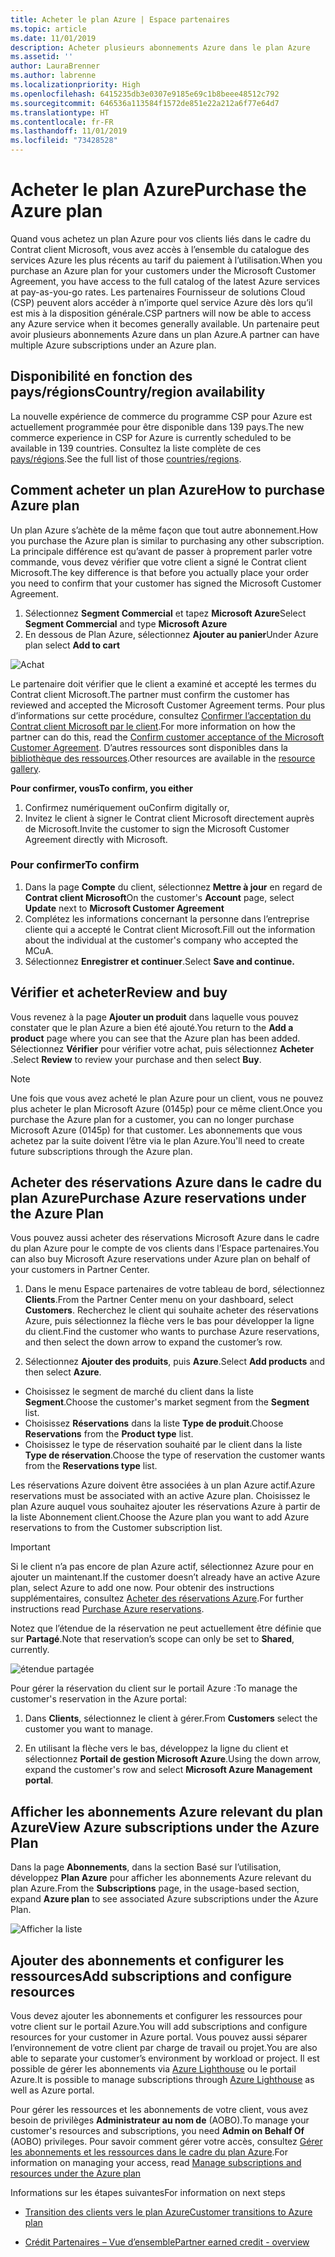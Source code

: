 ```yaml
---
title: Acheter le plan Azure | Espace partenaires
ms.topic: article
ms.date: 11/01/2019
description: Acheter plusieurs abonnements Azure dans le plan Azure
ms.assetid: ''
author: LauraBrenner
ms.author: labrenne
ms.localizationpriority: High
ms.openlocfilehash: 6415235db3e0307e9185e69c1b8beee48512c792
ms.sourcegitcommit: 646536a113584f1572de851e22a212a6f77e64d7
ms.translationtype: HT
ms.contentlocale: fr-FR
ms.lasthandoff: 11/01/2019
ms.locfileid: "73428528"
---
```

# <a name="purchase-the-azure-plan"></a><span data-ttu-id="42ca4-103">Acheter le plan Azure</span><span class="sxs-lookup"><span data-stu-id="42ca4-103">Purchase the Azure plan</span></span>

<span data-ttu-id="42ca4-104">Quand vous achetez un plan Azure pour vos clients liés dans le cadre du Contrat client Microsoft, vous avez accès à l’ensemble du catalogue des services Azure les plus récents au tarif du paiement à l’utilisation.</span><span class="sxs-lookup"><span data-stu-id="42ca4-104">When you purchase an Azure plan for your customers under the Microsoft Customer Agreement, you have access to the full catalog of the latest Azure services at pay-as-you-go rates.</span></span> <span data-ttu-id="42ca4-105">Les partenaires Fournisseur de solutions Cloud (CSP) peuvent alors accéder à n’importe quel service Azure dès lors qu’il est mis à la disposition générale.</span><span class="sxs-lookup"><span data-stu-id="42ca4-105">CSP partners will now be able to access any Azure service when it becomes generally available.</span></span> <span data-ttu-id="42ca4-106">Un partenaire peut avoir plusieurs abonnements Azure dans un plan Azure.</span><span class="sxs-lookup"><span data-stu-id="42ca4-106">A partner can have multiple Azure subscriptions under an Azure plan.</span></span> 

## <a name="countryregion-availability"></a><span data-ttu-id="42ca4-107">Disponibilité en fonction des pays/régions</span><span class="sxs-lookup"><span data-stu-id="42ca4-107">Country/region availability</span></span>
<span data-ttu-id="42ca4-108">La nouvelle expérience de commerce du programme CSP pour Azure est actuellement programmée pour être disponible dans 139 pays.</span><span class="sxs-lookup"><span data-stu-id="42ca4-108">The new commerce experience in CSP for Azure is currently scheduled to be available in 139 countries.</span></span> <span data-ttu-id="42ca4-109">Consultez la liste complète de ces [pays/régions](https://query.prod.cms.rt.microsoft.com/cms/api/am/binary/RE3QN0x).</span><span class="sxs-lookup"><span data-stu-id="42ca4-109">See the full list of those [countries/regions](https://query.prod.cms.rt.microsoft.com/cms/api/am/binary/RE3QN0x).</span></span> 

## <a name="how-to-purchase-azure-plan"></a><span data-ttu-id="42ca4-110">Comment acheter un plan Azure</span><span class="sxs-lookup"><span data-stu-id="42ca4-110">How to purchase Azure plan</span></span>

<span data-ttu-id="42ca4-111">Un plan Azure s’achète de la même façon que tout autre abonnement.</span><span class="sxs-lookup"><span data-stu-id="42ca4-111">How you purchase the Azure plan is similar to purchasing any other subscription.</span></span> <span data-ttu-id="42ca4-112">La principale différence est qu’avant de passer à proprement parler votre commande, vous devez vérifier que votre client a signé le Contrat client Microsoft.</span><span class="sxs-lookup"><span data-stu-id="42ca4-112">The key difference is that before you actually place your order you need to confirm that your customer has signed the Microsoft Customer Agreement.</span></span>

1. <span data-ttu-id="42ca4-113">Sélectionnez **Segment Commercial** et tapez **Microsoft Azure**</span><span class="sxs-lookup"><span data-stu-id="42ca4-113">Select **Segment Commercial** and type **Microsoft Azure**</span></span> 
2. <span data-ttu-id="42ca4-114">En dessous de Plan Azure, sélectionnez **Ajouter au panier**</span><span class="sxs-lookup"><span data-stu-id="42ca4-114">Under Azure plan select **Add to cart**</span></span>

![Achat](images/azure/Azurepurchase1.png)

<span data-ttu-id="42ca4-116">Le partenaire doit vérifier que le client a examiné et accepté les termes du Contrat client Microsoft.</span><span class="sxs-lookup"><span data-stu-id="42ca4-116">The partner must confirm the customer has reviewed and accepted the Microsoft Customer Agreement terms.</span></span> <span data-ttu-id="42ca4-117">Pour plus d’informations sur cette procédure, consultez [Confirmer l’acceptation du Contrat client Microsoft par le client](https://docs.microsoft.com/partner-center/confirm-customer-agreement).</span><span class="sxs-lookup"><span data-stu-id="42ca4-117">For more information on how the partner can do this, read the [Confirm customer acceptance of the Microsoft Customer Agreement](https://docs.microsoft.com/partner-center/confirm-customer-agreement).</span></span> <span data-ttu-id="42ca4-118">D’autres ressources sont disponibles dans la [bibliothèque des ressources](https://partner.microsoft.com/resources/collection/Microsoft-Customer-Agreement-in-the-CSP-program#/).</span><span class="sxs-lookup"><span data-stu-id="42ca4-118">Other resources are available in the [resource gallery](https://partner.microsoft.com/resources/collection/Microsoft-Customer-Agreement-in-the-CSP-program#/).</span></span>

<span data-ttu-id="42ca4-119">**Pour confirmer, vous**</span><span class="sxs-lookup"><span data-stu-id="42ca4-119">**To confirm, you either**</span></span>
1. <span data-ttu-id="42ca4-120">Confirmez numériquement ou</span><span class="sxs-lookup"><span data-stu-id="42ca4-120">Confirm digitally or,</span></span>
2. <span data-ttu-id="42ca4-121">Invitez le client à signer le Contrat client Microsoft directement auprès de Microsoft.</span><span class="sxs-lookup"><span data-stu-id="42ca4-121">Invite the customer to sign the Microsoft Customer Agreement directly with Microsoft.</span></span> 

### <a name="to-confirm"></a><span data-ttu-id="42ca4-122">Pour confirmer</span><span class="sxs-lookup"><span data-stu-id="42ca4-122">To confirm</span></span> 

1. <span data-ttu-id="42ca4-123">Dans la page **Compte** du client, sélectionnez **Mettre à jour** en regard de **Contrat client Microsoft**</span><span class="sxs-lookup"><span data-stu-id="42ca4-123">On the customer's **Account** page, select **Update** next to **Microsoft Customer Agreement**</span></span>  
2. <span data-ttu-id="42ca4-124">Complétez les informations concernant la personne dans l’entreprise cliente qui a accepté le Contrat client Microsoft.</span><span class="sxs-lookup"><span data-stu-id="42ca4-124">Fill out the information about the individual at the customer's company who accepted the MCuA.</span></span>
3. <span data-ttu-id="42ca4-125">Sélectionnez **Enregistrer et continuer**.</span><span class="sxs-lookup"><span data-stu-id="42ca4-125">Select **Save and continue.**</span></span>  

## <a name="review-and-buy"></a><span data-ttu-id="42ca4-126">Vérifier et acheter</span><span class="sxs-lookup"><span data-stu-id="42ca4-126">Review and buy</span></span>

<span data-ttu-id="42ca4-127">Vous revenez à la page **Ajouter un produit** dans laquelle vous pouvez constater que le plan Azure a bien été ajouté.</span><span class="sxs-lookup"><span data-stu-id="42ca4-127">You return to the **Add a product** page where you can see that the Azure plan has been added.</span></span> <span data-ttu-id="42ca4-128">Sélectionnez **Vérifier** pour vérifier votre achat, puis sélectionnez **Acheter** .</span><span class="sxs-lookup"><span data-stu-id="42ca4-128">Select **Review** to review your purchase and then select **Buy**.</span></span> 

>[!Note]
><span data-ttu-id="42ca4-129">Une fois que vous avez acheté le plan Azure pour un client, vous ne pouvez plus acheter le plan Microsoft Azure (0145p) pour ce même client.</span><span class="sxs-lookup"><span data-stu-id="42ca4-129">Once you purchase the Azure plan for a customer, you can no longer purchase Microsoft Azure (0145p) for that customer.</span></span> <span data-ttu-id="42ca4-130">Les abonnements que vous achetez par la suite doivent l’être via le plan Azure.</span><span class="sxs-lookup"><span data-stu-id="42ca4-130">You'll need to create future subscriptions through the Azure plan.</span></span>

## <a name="purchase-azure-reservations-under-the-azure-plan"></a><span data-ttu-id="42ca4-131">Acheter des réservations Azure dans le cadre du plan Azure</span><span class="sxs-lookup"><span data-stu-id="42ca4-131">Purchase Azure reservations under the Azure Plan</span></span> 
  
<span data-ttu-id="42ca4-132">Vous pouvez aussi acheter des réservations Microsoft Azure dans le cadre du plan Azure pour le compte de vos clients dans l’Espace partenaires.</span><span class="sxs-lookup"><span data-stu-id="42ca4-132">You can also buy Microsoft Azure reservations under Azure plan on behalf of your customers in Partner Center.</span></span>

1. <span data-ttu-id="42ca4-133">Dans le menu Espace partenaires de votre tableau de bord, sélectionnez **Clients**.</span><span class="sxs-lookup"><span data-stu-id="42ca4-133">From the Partner Center menu on your dashboard, select **Customers**.</span></span> <span data-ttu-id="42ca4-134">Recherchez le client qui souhaite acheter des réservations Azure, puis sélectionnez la flèche vers le bas pour développer la ligne du client.</span><span class="sxs-lookup"><span data-stu-id="42ca4-134">Find the customer who wants to purchase Azure reservations, and then select the down arrow to expand the customer’s row.</span></span> 

2. <span data-ttu-id="42ca4-135">Sélectionnez **Ajouter des produits**, puis **Azure**.</span><span class="sxs-lookup"><span data-stu-id="42ca4-135">Select **Add products** and then select **Azure**.</span></span> 
- <span data-ttu-id="42ca4-136">Choisissez le segment de marché du client dans la liste **Segment**.</span><span class="sxs-lookup"><span data-stu-id="42ca4-136">Choose the customer's market segment from the **Segment** list.</span></span> 
- <span data-ttu-id="42ca4-137">Choisissez **Réservations**  dans la liste **Type de produit**.</span><span class="sxs-lookup"><span data-stu-id="42ca4-137">Choose **Reservations** from the **Product type** list.</span></span> 
- <span data-ttu-id="42ca4-138">Choisissez le type de réservation souhaité par le client dans la liste **Type de réservation**.</span><span class="sxs-lookup"><span data-stu-id="42ca4-138">Choose the type of reservation the customer wants from the **Reservations type** list.</span></span> 

<span data-ttu-id="42ca4-139">Les réservations Azure doivent être associées à un plan Azure actif.</span><span class="sxs-lookup"><span data-stu-id="42ca4-139">Azure reservations must be associated with an active Azure plan.</span></span> <span data-ttu-id="42ca4-140">Choisissez le plan Azure auquel vous souhaitez ajouter les réservations Azure à partir de la liste Abonnement client.</span><span class="sxs-lookup"><span data-stu-id="42ca4-140">Choose the Azure plan you want to add Azure reservations to from the Customer subscription list.</span></span> 

>[!Important] 
><span data-ttu-id="42ca4-141">Si le client n’a pas encore de plan Azure actif, sélectionnez Azure pour en ajouter un maintenant.</span><span class="sxs-lookup"><span data-stu-id="42ca4-141">If the customer doesn’t already have an active Azure plan, select Azure to add one now.</span></span> <span data-ttu-id="42ca4-142">Pour obtenir des instructions supplémentaires, consultez [Acheter des réservations Azure](https://docs.microsoft.com/partner-center/azure-reservations-buying#purchase-azure-reservations).</span><span class="sxs-lookup"><span data-stu-id="42ca4-142">For further instructions read [Purchase Azure reservations](https://docs.microsoft.com/partner-center/azure-reservations-buying#purchase-azure-reservations).</span></span>

<span data-ttu-id="42ca4-143">Notez que l’étendue de la réservation ne peut actuellement être définie que sur **Partagé**.</span><span class="sxs-lookup"><span data-stu-id="42ca4-143">Note that reservation’s scope can only be set to **Shared**, currently.</span></span> 

![étendue partagée](images/azure/addprods1.png)

<span data-ttu-id="42ca4-145">Pour gérer la réservation du client sur le portail Azure :</span><span class="sxs-lookup"><span data-stu-id="42ca4-145">To manage the customer's reservation in the Azure portal:</span></span> 

1. <span data-ttu-id="42ca4-146">Dans **Clients**, sélectionnez le client à gérer.</span><span class="sxs-lookup"><span data-stu-id="42ca4-146">From **Customers** select the customer you want to manage.</span></span> 

2. <span data-ttu-id="42ca4-147">En utilisant la flèche vers le bas, développez la ligne du client et sélectionnez **Portail de gestion Microsoft Azure**.</span><span class="sxs-lookup"><span data-stu-id="42ca4-147">Using the down arrow, expand the customer's row and select **Microsoft Azure Management portal**.</span></span>  
 
## <a name="view-azure-subscriptions-under-the-azure-plan"></a><span data-ttu-id="42ca4-148">Afficher les abonnements Azure relevant du plan Azure</span><span class="sxs-lookup"><span data-stu-id="42ca4-148">View Azure subscriptions under the Azure Plan</span></span> 

<span data-ttu-id="42ca4-149">Dans la page **Abonnements**, dans la section Basé sur l’utilisation, développez **Plan Azure** pour afficher les abonnements Azure relevant du plan Azure.</span><span class="sxs-lookup"><span data-stu-id="42ca4-149">From the **Subscriptions** page, in the usage-based section, expand **Azure plan** to see associated Azure subscriptions under the Azure Plan.</span></span>

![Afficher la liste](images/azure/addprods2.png) 


## <a name="add-subscriptions-and-configure-resources"></a><span data-ttu-id="42ca4-151">Ajouter des abonnements et configurer les ressources</span><span class="sxs-lookup"><span data-stu-id="42ca4-151">Add subscriptions and configure resources</span></span>

<span data-ttu-id="42ca4-152">Vous devez ajouter les abonnements et configurer les ressources pour votre client sur le portail Azure.</span><span class="sxs-lookup"><span data-stu-id="42ca4-152">You will add subscriptions and configure resources for your customer in Azure portal.</span></span> <span data-ttu-id="42ca4-153">Vous pouvez aussi séparer l’environnement de votre client par charge de travail ou projet.</span><span class="sxs-lookup"><span data-stu-id="42ca4-153">You are also able to separate your customer’s environment by workload or project.</span></span> <span data-ttu-id="42ca4-154">Il est possible de gérer les abonnements via [Azure Lighthouse](https://azure.microsoft.com/services/azure-lighthouse/) ou le portail Azure.</span><span class="sxs-lookup"><span data-stu-id="42ca4-154">It is possible to manage subscriptions through [Azure Lighthouse](https://azure.microsoft.com/services/azure-lighthouse/) as well as Azure portal.</span></span> 

<span data-ttu-id="42ca4-155">Pour gérer les ressources et les abonnements de votre client, vous avez besoin de privilèges **Administrateur au nom de** (AOBO).</span><span class="sxs-lookup"><span data-stu-id="42ca4-155">To manage your customer's resources and subscriptions, you need **Admin on Behalf Of** (AOBO) privileges.</span></span> <span data-ttu-id="42ca4-156">Pour savoir comment gérer votre accès, consultez [Gérer les abonnements et les ressources dans le cadre du plan Azure](azure-plan-manage.md).</span><span class="sxs-lookup"><span data-stu-id="42ca4-156">For information on managing your access, read [Manage subscriptions and resources under the Azure plan](azure-plan-manage.md)</span></span>

<span data-ttu-id="42ca4-157">Informations sur les étapes suivantes</span><span class="sxs-lookup"><span data-stu-id="42ca4-157">For information on next steps</span></span>

- [<span data-ttu-id="42ca4-158">Transition des clients vers le plan Azure</span><span class="sxs-lookup"><span data-stu-id="42ca4-158">Customer transitions to Azure plan</span></span>](azure-plan-transition.md)

- [<span data-ttu-id="42ca4-159">Crédit Partenaires – Vue d’ensemble</span><span class="sxs-lookup"><span data-stu-id="42ca4-159">Partner earned credit - overview</span></span>](partner-earned-credit.md)







            




    

  













    



    